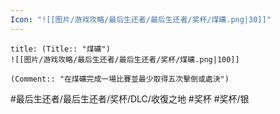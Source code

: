 ```yaml
---
Icon: "![[图片/游戏攻略/最后生还者/最后生还者/奖杯/煤礦.png|30]]"
---
```

```ad-common-silver-trophy
title: (Title:: "煤礦")
![[图片/游戏攻略/最后生还者/最后生还者/奖杯/煤礦.png|100]]

(Comment:: "在煤礦完成一場比賽並最少取得五次擊倒或處決")
```

#最后生还者/最后生还者/奖杯/DLC/收復之地 #奖杯 #奖杯/银
